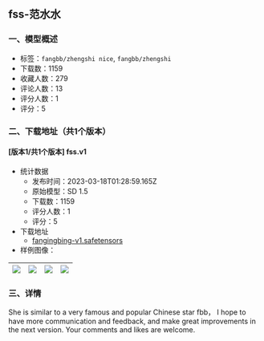 ## fss-范水水
### 一、模型概述

- 标签：`fangbb/zhengshi nice`, `fangbb/zhengshi`
- 下载数：1159
- 收藏人数：279
- 评论人数：13
- 评分人数：1
- 评分：5

### 二、下载地址（共1个版本）

#### [版本1/共1个版本] fss.v1

- 统计数据
  - 发布时间：2023-03-18T01:28:59.165Z
  - 原始模型：SD 1.5
  - 下载数：1159
  - 评分人数：1
  - 评分：5
- 下载地址
  - [fangingbing-v1.safetensors](https://civitai.com/api/download/models/23397)
- 样例图像：

| <img src="https://image.civitai.com/xG1nkqKTMzGDvpLrqFT7WA/177c1736-09fd-43c9-c4b0-6e0f8e0de500/width=450/253773.jpeg" /> | <img src="https://image.civitai.com/xG1nkqKTMzGDvpLrqFT7WA/757e9b17-e271-4dbd-bfd9-8192e21d6800/width=450/253782.jpeg" /> | <img src="https://image.civitai.com/xG1nkqKTMzGDvpLrqFT7WA/3d92a486-4d98-43d5-4e9a-bb32fa6b9c00/width=450/253781.jpeg" /> | <img src="https://image.civitai.com/xG1nkqKTMzGDvpLrqFT7WA/30d260d4-8c40-4180-3b7d-25a077522e00/width=450/253780.jpeg" /> |
| ---- | ---- | ---- | ---- |


### 三、详情
<p>She is similar to a very famous and popular Chinese star fbb， I hope to have more communication and feedback, and make great improvements in the next version. Your comments and likes are welcome.</p>